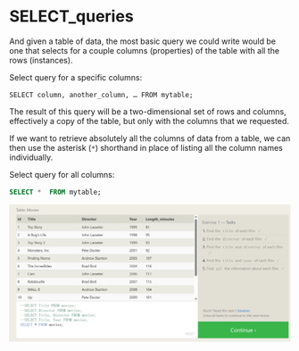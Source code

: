 # SELECT_queries

And given a table of data, the most basic query we could write would be one that selects for a couple columns (properties) of the table with all the rows (instances).

Select query for a specific columns: 

```sqlite
SELECT column, another_column, … FROM mytable;
```

The result of this query will be a two-dimensional set of rows and columns, effectively a copy of the table, but only with the columns that we requested.

If we want to retrieve absolutely all the columns of data from a table, we can then use the asterisk (`*`) shorthand in place of listing all the column names individually.

Select query for all columns: 

```sql
SELECT *  FROM mytable;
```

![image-20250416190001316](1_SELECT_queries.assets/image-20250416190001316.png)